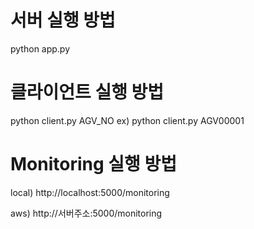 # 서버 실행 방법
python app.py

# 클라이언트 실행 방법
python client.py AGV_NO
ex) python client.py AGV00001

# Monitoring 실행 방법
local)
http://localhost:5000/monitoring

aws)
http://서버주소:5000/monitoring
